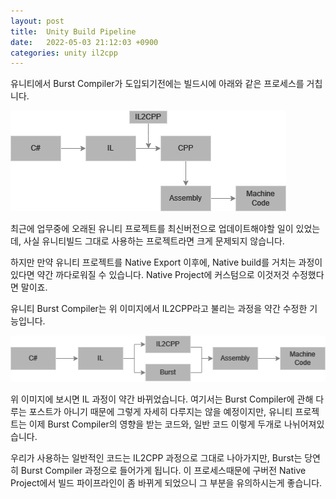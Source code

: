 ```yaml
---
layout: post
title:  Unity Build Pipeline
date:   2022-05-03 21:12:03 +0900
categories: unity il2cpp
---
```

유니티에서 Burst Compiler가 도입되기전에는 빌드시에 아래와 같은 프로세스를 거칩니다.

![1](/assets/il2cpp/1.png)

최근에 업무중에 오래된 유니티 프로젝트를 최신버전으로 업데이트해야할 일이 있었는데, 사실 유니티빌드 그대로 사용하는 프로젝트라면 크게 문제되지 않습니다.

하지만 만약 유니티 프로젝트를 Native Export 이후에, Native build를 거치는 과정이 있다면 약간 까다로워질 수 있습니다. Native Project에 커스텀으로 이것저것 수정했다면 말이죠.

유니티 Burst Compiler는 위 이미지에서 IL2CPP라고 불리는 과정을 약간 수정한 기능입니다.

![2](/assets/il2cpp/2.png)

위 이미지에 보시면 IL 과정이 약간 바뀌었습니다. 여기서는 Burst Compiler에 관해 다루는 포스트가 아니기 때문에 그렇게 자세히 다루지는 않을 예정이지만, 유니티 프로젝트는 이제 Burst Compiler의 영향을 받는 코드와, 일반 코드 이렇게 두개로 나뉘어져있습니다.

우리가 사용하는 일반적인 코드는 IL2CPP 과정으로 그대로 나아가지만, Burst는 당연히 Burst Compiler 과정으로 들어가게 됩니다. 이 프로세스때문에 구버전 Native Project에서 빌드 파이프라인이 좀 바뀌게 되었으니 그 부분을 유의하시는게 좋습니다.